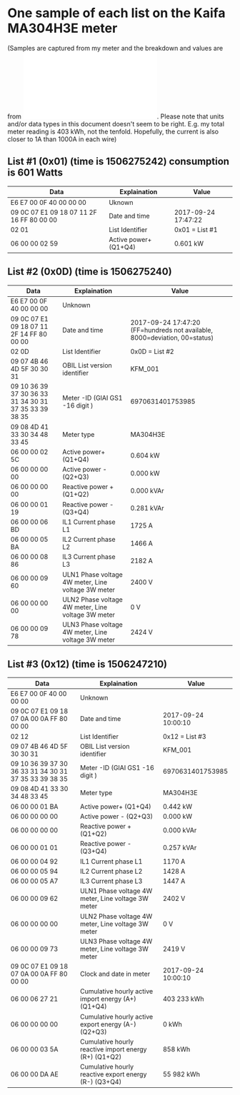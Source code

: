 # One sample of each list on the Kaifa MA304H3E meter
(Samples are captured from my meter and the breakdown and values are from ![Kaifa HAN OBIS codes](Documentation/Kaifa%20HAN%20OBIS%20codes%20KFM_001.pdf). Please note that units and/or data types in this document doesn't seem to be right. E.g. my total meter reading is 403 kWh, not the tenfold. Hopefully, the current is also closer to 1A than 1000A in each wire)

## List #1 (0x01) (time is 1506275242) consumption is 601 Watts
Data | Explaination | Value
---- | ------------ | -----
E6 E7 00 0F 40 00 00 00 | Uknown | 
09 0C 07 E1 09 18 07 11 2F 16 FF 80 00 00 | Date and time | 2017-09-24 17:47:22
02 01 | List Identifier | 0x01 = List #1
06 00 00 02 59 | Active power+ (Q1+Q4) | 0.601 kW

## List #2 (0x0D) (time is 1506275240)
Data | Explaination | Value
---- | ------------ | -----
E6 E7 00 0F 40 00 00 00  | Unknown |
09 0C 07 E1 09 18 07 11 2F 14 FF 80 00 00 | Date and time | 2017-09-24 17:47:20 (FF=hundreds not available, 8000=deviation, 00=status)
02 0D | List Identifier | 0x0D = List #2
09 07 4B 46 4D 5F 30 30 31 | OBIL List version identifier | KFM_001
09 10 36 39 37 30 36 33 31 34 30 31 37 35 33 39 38 35 | Meter -ID (GIAI GS1 -16 digit ) | 6970631401753985
09 08 4D 41 33 30 34 48 33 45 | Meter type | MA304H3E
06 00 00 02 5C | Active power+ (Q1+Q4) | 0.604 kW
06 00 00 00 00 | Active power - (Q2+Q3) | 0.000 kW
06 00 00 00 00 | Reactive power + (Q1+Q2) | 0.000 kVAr
06 00 00 01 19 | Reactive power - (Q3+Q4) | 0.281 kVAr
06 00 00 06 BD | IL1 Current phase L1 | 1725 A
06 00 00 05 BA | IL2 Current phase L2 | 1466 A
06 00 00 08 86 | IL3 Current phase L3 | 2182 A
06 00 00 09 60 | ULN1 Phase voltage 4W meter, Line voltage 3W meter | 2400 V
06 00 00 00 00 | ULN2 Phase voltage 4W meter, Line voltage 3W meter | 0 V
06 00 00 09 78 | ULN3 Phase voltage 4W meter, Line voltage 3W meter | 2424 V

## List #3 (0x12) (time is 1506247210)
Data | Explaination | Value
---- | ------------ | -----
E6 E7 00 0F 40 00 00 00  | Unknown |
09 0C 07 E1 09 18 07 0A 00 0A FF 80 00 00 | Date and time | 2017-09-24 10:00:10
02 12 | List Identifier | 0x12 = List #3
09 07 4B 46 4D 5F 30 30 31 | OBIL List version identifier | KFM_001
09 10 36 39 37 30 36 33 31 34 30 31 37 35 33 39 38 35 | Meter -ID (GIAI GS1 -16 digit ) | 6970631401753985
09 08 4D 41 33 30 34 48 33 45 | Meter type | MA304H3E
06 00 00 01 BA | Active power+ (Q1+Q4) | 0.442 kW
06 00 00 00 00 | Active power - (Q2+Q3) | 0.000 kW
06 00 00 00 00 | Reactive power + (Q1+Q2) | 0.000 kVAr
06 00 00 01 01 | Reactive power - (Q3+Q4) | 0.257 kVAr
06 00 00 04 92 | IL1 Current phase L1 | 1170 A
06 00 00 05 94 | IL2 Current phase L2 | 1428 A
06 00 00 05 A7 | IL3 Current phase L3 | 1447 A
06 00 00 09 62 | ULN1 Phase voltage 4W meter, Line voltage 3W meter | 2402 V
06 00 00 00 00 | ULN2 Phase voltage 4W meter, Line voltage 3W meter | 0 V
06 00 00 09 73 | ULN3 Phase voltage 4W meter, Line voltage 3W meter | 2419 V
09 0C 07 E1 09 18 07 0A 00 0A FF 80 00 00 | Clock and date in meter | 2017-09-24 10:00:10
06 00 06 27 21 | Cumulative hourly active import energy (A+) (Q1+Q4) | 403 233 kWh
06 00 00 00 00 | Cumulative hourly active export energy (A-) (Q2+Q3) | 0 kWh
06 00 00 03 5A | Cumulative hourly reactive import energy (R+) (Q1+Q2) | 858 kWh
06 00 00 DA AE | Cumulative hourly reactive export energy (R-) (Q3+Q4) | 55 982 kWh

